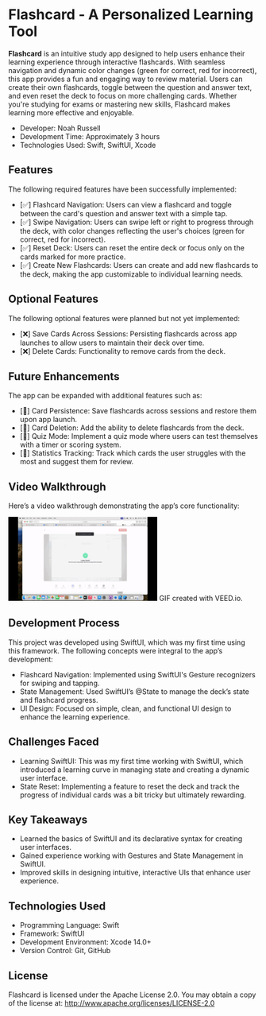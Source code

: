 # Flashcard - A Personalized Learning Tool

**Flashcard** is an intuitive study app designed to help users enhance their learning experience through interactive flashcards. With seamless navigation and dynamic color changes (green for correct, red for incorrect), this app provides a fun and engaging way to review material. Users can create their own flashcards, toggle between the question and answer text, and even reset the deck to focus on more challenging cards. Whether you're studying for exams or mastering new skills, Flashcard makes learning more effective and enjoyable.

- Developer: Noah Russell
- Development Time: Approximately 3 hours
- Technologies Used: Swift, SwiftUI, Xcode

## Features

The following required features have been successfully implemented:

- [✅] Flashcard Navigation: Users can view a flashcard and toggle between the card's question and answer text with a simple tap.
- [✅] Swipe Navigation: Users can swipe left or right to progress through the deck, with color changes reflecting the user's choices (green for correct, red for incorrect).
- [✅] Reset Deck: Users can reset the entire deck or focus only on the cards marked for more practice.
- [✅] Create New Flashcards: Users can create and add new flashcards to the deck, making the app customizable to individual learning needs.

## Optional Features

The following optional features were planned but not yet implemented:

- [❌] Save Cards Across Sessions: Persisting flashcards across app launches to allow users to maintain their deck over time.
- [❌] Delete Cards: Functionality to remove cards from the deck.

## Future Enhancements

The app can be expanded with additional features such as:

- [🔲] Card Persistence: Save flashcards across sessions and restore them upon app launch.
- [🔲] Card Deletion: Add the ability to delete flashcards from the deck.
- [🔲] Quiz Mode: Implement a quiz mode where users can test themselves with a timer or scoring system.
- [🔲] Statistics Tracking: Track which cards the user struggles with the most and suggest them for review.

## Video Walkthrough

Here’s a video walkthrough demonstrating the app’s core functionality:

<img style="max-width:300px;" src="Flashcard/Lab4.gif" alt="Flashcard Demo">
GIF created with VEED.io.

## Development Process

This project was developed using SwiftUI, which was my first time using this framework. The following concepts were integral to the app’s development:

- Flashcard Navigation: Implemented using SwiftUI's Gesture recognizers for swiping and tapping.
- State Management: Used SwiftUI’s @State to manage the deck’s state and flashcard progress.
- UI Design: Focused on simple, clean, and functional UI design to enhance the learning experience.

## Challenges Faced

- Learning SwiftUI: This was my first time working with SwiftUI, which introduced a learning curve in managing state and creating a dynamic user interface.
- State Reset: Implementing a feature to reset the deck and track the progress of individual cards was a bit tricky but ultimately rewarding.

## Key Takeaways

- Learned the basics of SwiftUI and its declarative syntax for creating user interfaces.
- Gained experience working with Gestures and State Management in SwiftUI.
- Improved skills in designing intuitive, interactive UIs that enhance user experience.

## Technologies Used

- Programming Language: Swift
- Framework: SwiftUI
- Development Environment: Xcode 14.0+
- Version Control: Git, GitHub

## License

Flashcard is licensed under the Apache License 2.0.
You may obtain a copy of the license at:
http://www.apache.org/licenses/LICENSE-2.0
